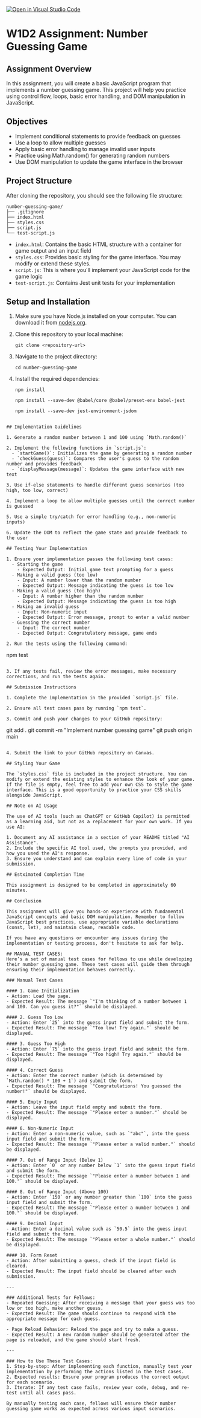 [![Open in Visual Studio Code](https://classroom.github.com/assets/open-in-vscode-2e0aaae1b6195c2367325f4f02e2d04e9abb55f0b24a779b69b11b9e10269abc.svg)](https://classroom.github.com/online_ide?assignment_repo_id=16161094&assignment_repo_type=AssignmentRepo)
# W1D2 Assignment: Number Guessing Game

## Assignment Overview

In this assignment, you will create a basic JavaScript program that implements a number guessing game. This project will help you practice using control flow, loops, basic error handling, and DOM manipulation in JavaScript.

## Objectives

- Implement conditional statements to provide feedback on guesses
- Use a loop to allow multiple guesses
- Apply basic error handling to manage invalid user inputs
- Practice using Math.random() for generating random numbers
- Use DOM manipulation to update the game interface in the browser

## Project Structure

After cloning the repository, you should see the following file structure:

```
number-guessing-game/
├── .gitignore
├── index.html
├── styles.css
├── script.js
└── test-script.js
```

- `index.html`: Contains the basic HTML structure with a container for game output and an input field
- `styles.css`: Provides basic styling for the game interface. You may modify or extend these styles.
- `script.js`: This is where you'll implement your JavaScript code for the game logic
- `test-script.js`: Contains Jest unit tests for your implementation

## Setup and Installation

1. Make sure you have Node.js installed on your computer. You can download it from [nodejs.org](https://nodejs.org/).

2. Clone this repository to your local machine:
   ```
   git clone <repository-url>
   ```

3. Navigate to the project directory:
   ```
   cd number-guessing-game
   ```

4. Install the required dependencies:
   ```
   npm install
   
   npm install --save-dev @babel/core @babel/preset-env babel-jest

   npm install --save-dev jest-environment-jsdom
 ```

## Implementation Guidelines

1. Generate a random number between 1 and 100 using `Math.random()`

2. Implement the following functions in `script.js`:
   - `startGame()`: Initializes the game by generating a random number
   - `checkGuess(guess)`: Compares the user's guess to the random number and provides feedback
   - `displayMessage(message)`: Updates the game interface with new text

3. Use if-else statements to handle different guess scenarios (too high, too low, correct)

4. Implement a loop to allow multiple guesses until the correct number is guessed

5. Use a simple try/catch for error handling (e.g., non-numeric inputs)

6. Update the DOM to reflect the game state and provide feedback to the user

## Testing Your Implementation

1. Ensure your implementation passes the following test cases:
   - Starting the game
     - Expected Output: Initial game text prompting for a guess
   - Making a valid guess (too low)
     - Input: A number lower than the random number
     - Expected Output: Message indicating the guess is too low
   - Making a valid guess (too high)
     - Input: A number higher than the random number
     - Expected Output: Message indicating the guess is too high
   - Making an invalid guess
     - Input: Non-numeric input
     - Expected Output: Error message, prompt to enter a valid number
   - Guessing the correct number
     - Input: The correct number
     - Expected Output: Congratulatory message, game ends

2. Run the tests using the following command:
   ```
   npm test
   ```

3. If any tests fail, review the error messages, make necessary corrections, and run the tests again.

## Submission Instructions

1. Complete the implementation in the provided `script.js` file.

2. Ensure all test cases pass by running `npm test`.

3. Commit and push your changes to your GitHub repository:
   ```
   git add .
   git commit -m "Implement number guessing game"
   git push origin main
   ```

4. Submit the link to your GitHub repository on Canvas.

## Styling Your Game

The `styles.css` file is included in the project structure. You can modify or extend the existing styles to enhance the look of your game. If the file is empty, feel free to add your own CSS to style the game interface. This is a good opportunity to practice your CSS skills alongside JavaScript.

## Note on AI Usage

The use of AI tools (such as ChatGPT or GitHub Copilot) is permitted as a learning aid, but not as a replacement for your own work. If you use AI:

1. Document any AI assistance in a section of your README titled "AI Assistance".
2. Include the specific AI tool used, the prompts you provided, and how you used the AI's response.
3. Ensure you understand and can explain every line of code in your submission.

## Estximated Completion Time

This assignment is designed to be completed in approximately 60 minutes.

## Conclusion

This assignment will give you hands-on experience with fundamental JavaScript concepts and basic DOM manipulation. Remember to follow JavaScript best practices, use appropriate variable declarations (const, let), and maintain clean, readable code.

If you have any questions or encounter any issues during the implementation or testing process, don't hesitate to ask for help.

## MANUAL TEST CASES:
Here’s a set of manual test cases for fellows to use while developing their number guessing game. These test cases will guide them through ensuring their implementation behaves correctly.

### Manual Test Cases

#### 1. Game Initialization
- Action: Load the page.
- Expected Result: The message `"I'm thinking of a number between 1 and 100. Can you guess it?"` should be displayed.

#### 2. Guess Too Low
- Action: Enter `25` into the guess input field and submit the form.
- Expected Result: The message `"Too low! Try again."` should be displayed.

#### 3. Guess Too High
- Action: Enter `75` into the guess input field and submit the form.
- Expected Result: The message `"Too high! Try again."` should be displayed.

#### 4. Correct Guess
- Action: Enter the correct number (which is determined by `Math.random() * 100 + 1`) and submit the form.
- Expected Result: The message `"Congratulations! You guessed the number!"` should be displayed.

#### 5. Empty Input
- Action: Leave the input field empty and submit the form.
- Expected Result: The message `"Please enter a number."` should be displayed.

#### 6. Non-Numeric Input
- Action: Enter a non-numeric value, such as `"abc"`, into the guess input field and submit the form.
- Expected Result: The message `"Please enter a valid number."` should be displayed.

#### 7. Out of Range Input (Below 1)
- Action: Enter `0` or any number below `1` into the guess input field and submit the form.
- Expected Result: The message `"Please enter a number between 1 and 100."` should be displayed.

#### 8. Out of Range Input (Above 100)
- Action: Enter `150` or any number greater than `100` into the guess input field and submit the form.
- Expected Result: The message `"Please enter a number between 1 and 100."` should be displayed.

#### 9. Decimal Input
- Action: Enter a decimal value such as `50.5` into the guess input field and submit the form.
- Expected Result: The message `"Please enter a whole number."` should be displayed.

#### 10. Form Reset
- Action: After submitting a guess, check if the input field is cleared.
- Expected Result: The input field should be cleared after each submission.

---

### Additional Tests for Fellows:
- Repeated Guessing: After receiving a message that your guess was too low or too high, make another guess.
  - Expected Result: The game should continue to respond with the appropriate message for each guess.
  
- Page Reload Behavior: Reload the page and try to make a guess.
  - Expected Result: A new random number should be generated after the page is reloaded, and the game should start fresh.

---

### How to Use These Test Cases:
1. Step-by-step: After implementing each function, manually test your implementation by performing the actions listed in the test cases.
2. Expected results: Ensure your program produces the correct output for each scenario.
3. Iterate: If any test case fails, review your code, debug, and re-test until all cases pass.

By manually testing each case, fellows will ensure their number guessing game works as expected across various input scenarios.